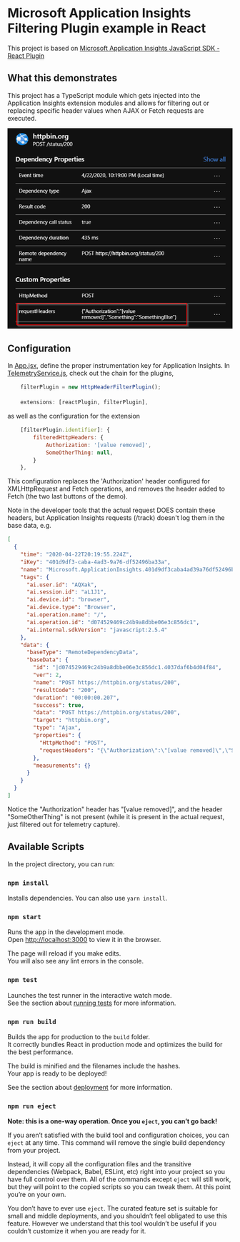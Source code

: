 # Microsoft Application Insights Filtering Plugin example in React

This project is based on [Microsoft Application Insights JavaScript SDK - React Plugin](https://github.com/microsoft/ApplicationInsights-JS/tree/master/extensions/applicationinsights-react-js)

## What this demonstrates

This project has a TypeScript module which gets injected into the Application Insights extension modules and allows for filtering out or replacing specific header values
when AJAX or Fetch requests are executed.

![Example of AI Search result](./images/aiSearch.png "Example of AI Search result showing headers")


## Configuration

In [App.jsx](https://github.com/martijnhoogendoorn/applicationinsights-react-httpheaderfiltering-js/blob/master/src/App.jsx), define the proper instrumentation key for Application Insights.
In [TelemetryService.js](https://github.com/martijnhoogendoorn/applicationinsights-react-httpheaderfiltering-js/blob/master/src/TelemetryService.js), check out the chain for the plugins, 

```js
    filterPlugin = new HttpHeaderFilterPlugin();

    extensions: [reactPlugin, filterPlugin],
```

as well as the configuration for the extension

```js
    [filterPlugin.identifier]: {
        filteredHttpHeaders: {
            Authorization: '[value removed]',
            SomeOtherThing: null,
        }
    },
```

This configuration replaces the 'Authorization' header configured for XMLHttpRequest and Fetch operations, and removes the header added to Fetch (the two last buttons of the demo).

Note in the developer tools that the actual request DOES contain these headers, but Application Insights requests (/track) doesn't log them in the base data, e.g.
```json
[
  {
    "time": "2020-04-22T20:19:55.224Z",
    "iKey": "401d9df3-caba-4ad3-9a76-df52496ba33a",
    "name": "Microsoft.ApplicationInsights.401d9df3caba4ad39a76df52496ba33a.RemoteDependency",
    "tags": {
      "ai.user.id": "AQXak",
      "ai.session.id": "aL1J1",
      "ai.device.id": "browser",
      "ai.device.type": "Browser",
      "ai.operation.name": "/",
      "ai.operation.id": "d074529469c24b9a8dbbe06e3c856dc1",
      "ai.internal.sdkVersion": "javascript:2.5.4"
    },
    "data": {
      "baseType": "RemoteDependencyData",
      "baseData": {
        "id": "|d074529469c24b9a8dbbe06e3c856dc1.4037daf6b4d04f84",
        "ver": 2,
        "name": "POST https://httpbin.org/status/200",
        "resultCode": "200",
        "duration": "00:00:00.207",
        "success": true,
        "data": "POST https://httpbin.org/status/200",
        "target": "httpbin.org",
        "type": "Ajax",
        "properties": {
          "HttpMethod": "POST",
          "requestHeaders": "{\"Authorization\":\"[value removed]\",\"Something\":\"SomethingElse\"}"
        },
        "measurements": {}
      }
    }
  }
]
```
Notice the "Authorization" header has "[value removed]", and the header "SomeOtherThing" is not present (while it is present in the actual request, just filtered out for telemetry capture).

## Available Scripts

In the project directory, you can run:

### `npm install`

Installs dependencies. You can also use `yarn install`.

### `npm start`

Runs the app in the development mode.<br>
Open [http://localhost:3000](http://localhost:3000) to view it in the browser.

The page will reload if you make edits.<br>
You will also see any lint errors in the console.

### `npm test`

Launches the test runner in the interactive watch mode.<br>
See the section about [running tests](https://facebook.github.io/create-react-app/docs/running-tests) for more information.

### `npm run build`

Builds the app for production to the `build` folder.<br>
It correctly bundles React in production mode and optimizes the build for the best performance.

The build is minified and the filenames include the hashes.<br>
Your app is ready to be deployed!

See the section about [deployment](https://facebook.github.io/create-react-app/docs/deployment) for more information.

### `npm run eject`

**Note: this is a one-way operation. Once you `eject`, you can’t go back!**

If you aren’t satisfied with the build tool and configuration choices, you can `eject` at any time. This command will remove the single build dependency from your project.

Instead, it will copy all the configuration files and the transitive dependencies (Webpack, Babel, ESLint, etc) right into your project so you have full control over them. All of the commands except `eject` will still work, but they will point to the copied scripts so you can tweak them. At this point you’re on your own.

You don’t have to ever use `eject`. The curated feature set is suitable for small and middle deployments, and you shouldn’t feel obligated to use this feature. However we understand that this tool wouldn’t be useful if you couldn’t customize it when you are ready for it.
